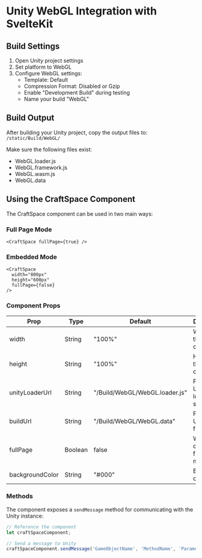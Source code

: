 # Unity WebGL Integration with SvelteKit

## Build Settings

1. Open Unity project settings
2. Set platform to WebGL
3. Configure WebGL settings:
   - Template: Default
   - Compression Format: Disabled or Gzip
   - Enable "Development Build" during testing
   - Name your build "WebGL"

## Build Output

After building your Unity project, copy the output files to:
`/static/Build/WebGL/`

Make sure the following files exist:
- WebGL.loader.js
- WebGL.framework.js
- WebGL.wasm.js
- WebGL.data

## Using the CraftSpace Component

The CraftSpace component can be used in two main ways:

### Full Page Mode

```svelte
<CraftSpace fullPage={true} />
```

### Embedded Mode

```svelte
<CraftSpace 
  width="800px"
  height="600px"
  fullPage={false}
/>
```

### Component Props

| Prop | Type | Default | Description |
|------|------|---------|-------------|
| width | String | "100%" | Width of the container |
| height | String | "100%" | Height of the container |
| unityLoaderUrl | String | "/Build/WebGL/WebGL.loader.js" | Path to Unity loader script |
| buildUrl | String | "/Build/WebGL/WebGL.data" | Path to Unity data file |
| fullPage | Boolean | false | Whether to display in full page mode |
| backgroundColor | String | "#000" | Background color |

### Methods

The component exposes a `sendMessage` method for communicating with the Unity instance:

```javascript
// Reference the component
let craftSpaceComponent;

// Send a message to Unity
craftSpaceComponent.sendMessage('GameObjectName', 'MethodName', 'Parameter');
``` 